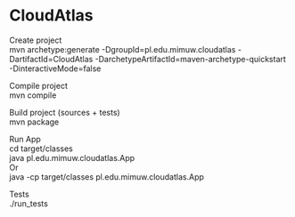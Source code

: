 # CloudAtlas

Create project  
mvn archetype:generate -DgroupId=pl.edu.mimuw.cloudatlas -DartifactId=CloudAtlas -DarchetypeArtifactId=maven-archetype-quickstart -DinteractiveMode=false

Compile project  
mvn compile

Build project (sources + tests)  
mvn package

Run App  
cd target/classes  
java pl.edu.mimuw.cloudatlas.App  
Or  
java -cp target/classes pl.edu.mimuw.cloudatlas.App  

Tests  
./run_tests
